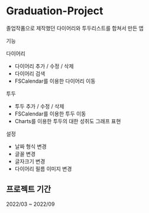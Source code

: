 # Graduation-Project

졸업작품으로 제작했던 다이어리와 투두리스트를 합쳐서 만든 앱

기능

다이어리
  - 다이어리 추가 / 수정 / 삭제
  - 다이어리 검색
  - FSCalendar를 이용한 다이어리 이동

투두
  - 투두 추가 / 수정 / 삭제
  - FSCalendar를 이용한 투두 이동
  - Charts를 이용한 투두의 대한 성취도 그래프 표현
  
설정
  - 날짜 형식 변경
  - 글꼴 변경
  - 글자크기 변경
  - 다이어리 필름 이미지 변경



## 프로젝트 기간
2022/03 ~ 2022/09
